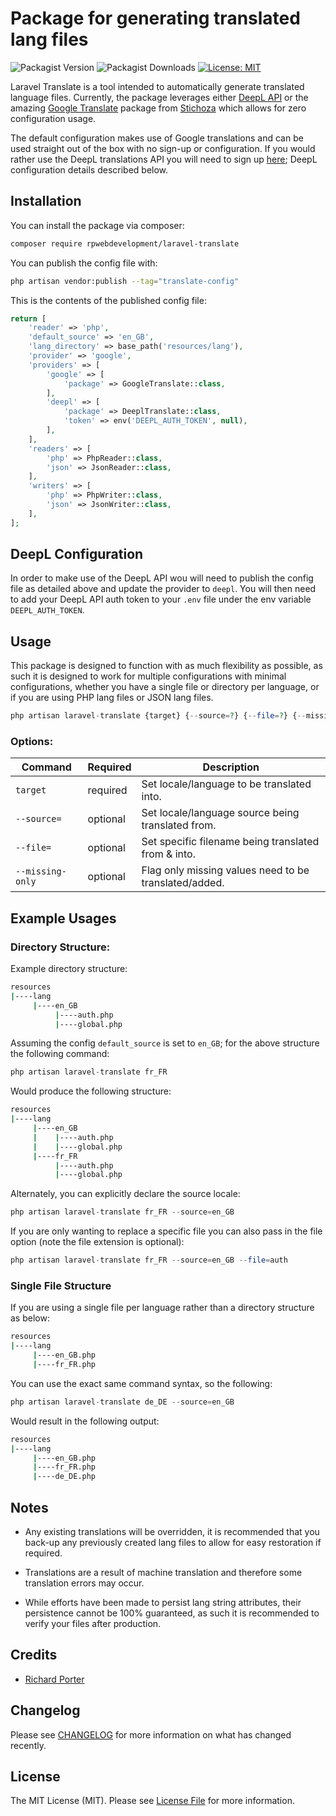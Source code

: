 # Package for generating translated lang files

![Packagist Version](https://img.shields.io/packagist/v/rpwebdevelopment/laravel-translate)
![Packagist Downloads](https://img.shields.io/packagist/dt/rpwebdevelopment/laravel-translate)
[![License: MIT](https://img.shields.io/badge/license-MIT-blueviolet.svg)](https://github.com/DeepLcom/deepl-php/blob/main/LICENSE)


Laravel Translate is a tool intended to automatically generate translated language files. Currently, the package
leverages either [DeepL API](https://github.com/DeepLcom/deepl-php) or the amazing 
[Google Translate](https://github.com/Stichoza/google-translate-php) package 
from [Stichoza](https://github.com/Stichoza) which allows for zero configuration usage.

The default configuration makes use of Google translations and can be used straight out of the box with no sign-up 
or configuration. If you would rather use the DeepL translations API you will need to sign up 
[here](https://www.deepl.com/en/pro#developer); DeepL configuration details described below.

## Installation

You can install the package via composer:

```bash
composer require rpwebdevelopment/laravel-translate
```

You can publish the config file with:

```bash
php artisan vendor:publish --tag="translate-config"
```

This is the contents of the published config file:

```php
return [
    'reader' => 'php',
    'default_source' => 'en_GB',
    'lang_directory' => base_path('resources/lang'),
    'provider' => 'google',
    'providers' => [
        'google' => [
            'package' => GoogleTranslate::class,
        ],
        'deepl' => [
            'package' => DeeplTranslate::class,
            'token' => env('DEEPL_AUTH_TOKEN', null),
        ],
    ],
    'readers' => [
        'php' => PhpReader::class,
        'json' => JsonReader::class,
    ],
    'writers' => [
        'php' => PhpWriter::class,
        'json' => JsonWriter::class,
    ],
];
```
## DeepL Configuration

In order to make use of the DeepL API wou will need to publish the config file as detailed above
and update the provider to `deepl`. You will then need to add your DeepL API auth token to your
`.env` file under the env variable `DEEPL_AUTH_TOKEN`.

## Usage

This package is designed to function with as much flexibility as possible, as such it is designed
to work for multiple configurations with minimal configurations, whether you have a single file or 
directory per language, or if you are using PHP lang files or JSON lang files.

```php
php artisan laravel-translate {target} {--source=?} {--file=?} {--missing-only}
```

### Options:

| Command          | Required | Description                                           |
|------------------|----------|-------------------------------------------------------|
| `target`         | required | Set locale/language to be translated into.            |
| `--source=`      | optional | Set locale/language source being translated from.     |
| `--file=`        | optional | Set specific filename being translated from & into.   |
| `--missing-only` | optional | Flag only missing values need to be translated/added. |



## Example Usages

### Directory Structure:

Example directory structure:

```bash
resources 
|----lang
     |----en_GB
          |----auth.php
          |----global.php

```

Assuming the config `default_source` is set to `en_GB`; for the above structure the following command:

```php
php artisan laravel-translate fr_FR
```
Would produce the following structure:

```bash
resources 
|----lang
     |----en_GB
     |    |----auth.php
     |    |----global.php
     |----fr_FR
          |----auth.php
          |----global.php

```

Alternately, you can explicitly declare the source locale:

```php
php artisan laravel-translate fr_FR --source=en_GB
```

If you are only wanting to replace a specific file you can also pass in the file option (note the file extension is optional):

```php
php artisan laravel-translate fr_FR --source=en_GB --file=auth
```
 
### Single File Structure

If you are using a single file per language rather than a directory structure as below:

```bash
resources 
|----lang
     |----en_GB.php
     |----fr_FR.php

```

You can use the exact same command syntax, so the following:

```php
php artisan laravel-translate de_DE --source=en_GB
```

Would result in the following output:
```bash
resources 
|----lang
     |----en_GB.php
     |----fr_FR.php
     |----de_DE.php

```

## Notes

- Any existing translations will be overridden, it is recommended that you back-up any previously 
created lang files to allow for easy restoration if required.

- Translations are a result of machine translation and therefore some translation errors may occur.

- While efforts have been made to persist lang string attributes, their persistence cannot be 100%
guaranteed, as such it is recommended to verify your files after production. 

## Credits

- [Richard Porter](https://github.com/rpwebdevelopment)

## Changelog

Please see [CHANGELOG](CHANGELOG.md) for more information on what has changed recently.

## License

The MIT License (MIT). Please see [License File](LICENSE.md) for more information.
